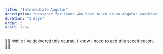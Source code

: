 ```yaml
---
title: "Intermediate Angular"
description: "Designed for teams who have taken on an Angular codebase"
duration: "3 days"
order: 3
draft: true
---
```


👷‍♂️ While I've delivered this course,  I know I need to add this specification. 👷‍♂️